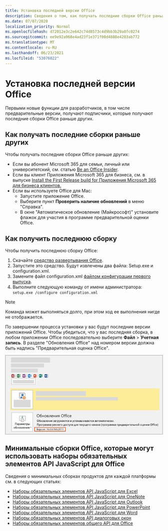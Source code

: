 ```yaml
---
title: Установка последней версии Office
description: Сведения о том, как получать последние сборки Office раньше других.
ms.date: 07/07/2020
localization_priority: Normal
ms.openlocfilehash: d72012e3c2e642c74d8573c4d9bb3b29a8fc0274
ms.sourcegitcommit: ee9e92a968e4ad23f1e371f00d4888e4203ab772
ms.translationtype: MT
ms.contentlocale: ru-RU
ms.lasthandoff: 06/23/2021
ms.locfileid: "53076022"
---
```

# <a name="install-the-latest-version-of-office"></a>Установка последней версии Office

Первыми новые функции для разработчиков, в том числе предварительные версии, получают подписчики, которые получают последние сборки Office раньше других.

## <a name="opt-in-to-getting-the-latest-builds"></a>Как получать последние сборки раньше других

Чтобы получать последние сборки Office раньше других:

- Если вы абонент Microsoft 365 для семьи, личный или университетский, см. статью [Be an Office Insider](https://insider.office.com).
- Если вы клиент Приложения Microsoft 365 для бизнеса, см. в выпуске [Install the First Release build for Приложения Microsoft 365 для бизнеса клиентов.](https://support.office.com/article/Install-the-First-Release-build-for-Office-365-for-business-customers-4dd8ba40-73c0-4468-b778-c7b744d03ead)
- Если вы используете Office для Mac:
  - Запустите приложение Office.
  - Выберите пункт **Проверить наличие обновлений** в меню "Справка".
  - В окне "Автоматическое обновление (Майкрософт)" установите флажок для участия в программе предварительной оценки Office.

## <a name="get-the-latest-build"></a>Как получить последнюю сборку

Чтобы получить последнюю сборку Office:

1. Скачайте [средство развертывания Office](https://www.microsoft.com/download/details.aspx?id=49117).
2. Запустите это средство. Будут извлечены два файла: Setup.exe и configuration.xml.
3. Замените файл configuration.xml [файлом конфигурации первого выпуска](https://raw.githubusercontent.com/OfficeDev/Office-Add-in-Commands-Samples/master/Tools/FirstReleaseConfig/configuration.xml).
4. Выполните следующую команду от имени администратора: `setup.exe /configure configuration.xml`

> [!NOTE]
> Команда может выполняться долго, при этом ход ее выполнения нигде не отображается.

По завершении процесса установки у вас будут последние версии приложений Office. Чтобы убедиться, что у вас последняя сборка, в любом приложении Office последовательно выберите **Файл** > **Учетная запись**. В разделе "Обновления Office" над номером версии должна быть надпись "Предварительная оценка Office".

![Снимок экрана, на который показаны сведения о продукте с Office insiders.](../images/office-insiders-label.png)

## <a name="minimum-office-builds-for-office-javascript-api-requirement-sets"></a>Минимальные сборки Office, которые могут использовать наборы обязательных элементов API JavaScript для Office

Сведения о минимальных сборках продуктов для каждой платформы см. в следующих статьях:

- [Наборы обязательных элементов API JavaScript для Excel](../reference/requirement-sets/excel-api-requirement-sets.md)
- [Наборы обязательных элементов API JavaScript для OneNote](../reference/requirement-sets/onenote-api-requirement-sets.md)
- [Наборы обязательных элементов API JavaScript для Outlook](../reference/requirement-sets/outlook-api-requirement-sets.md)
- [Наборы обязательных элементов API JavaScript для PowerPoint](../reference/requirement-sets/powerpoint-api-requirement-sets.md)
- [Наборы обязательных элементов API JavaScript для Word](../reference/requirement-sets/word-api-requirement-sets.md)
- [Наборы обязательных элементов API диалоговых окон](../reference/requirement-sets/dialog-api-requirement-sets.md)
- [Наборы обязательных элементов общего API для Office](../reference/requirement-sets/office-add-in-requirement-sets.md)

